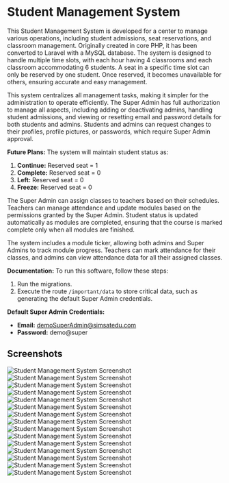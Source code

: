 # Student Management System

This Student Management System is developed for a center to manage various operations, including student admissions, seat reservations, and classroom management. Originally created in core PHP, it has been converted to Laravel with a MySQL database. The system is designed to handle multiple time slots, with each hour having 4 classrooms and each classroom accommodating 6 students. A seat in a specific time slot can only be reserved by one student. Once reserved, it becomes unavailable for others, ensuring accurate and easy management.

This system centralizes all management tasks, making it simpler for the administration to operate efficiently. The Super Admin has full authorization to manage all aspects, including adding or deactivating admins, handling student admissions, and viewing or resetting email and password details for both students and admins. Students and admins can request changes to their profiles, profile pictures, or passwords, which require Super Admin approval.

**Future Plans:**
The system will maintain student status as:
1. **Continue:** Reserved seat = 1
2. **Complete:** Reserved seat = 0
3. **Left:** Reserved seat = 0
4. **Freeze:** Reserved seat = 0

The Super Admin can assign classes to teachers based on their schedules. Teachers can manage attendance and update modules based on the permissions granted by the Super Admin. Student status is updated automatically as modules are completed, ensuring that the course is marked complete only when all modules are finished.

The system includes a module ticker, allowing both admins and Super Admins to track module progress. Teachers can mark attendance for their classes, and admins can view attendance data for all their assigned classes.

**Documentation:**
To run this software, follow these steps:
1. Run the migrations.
2. Execute the route `/important/data` to store critical data, such as generating the default Super Admin credentials.

**Default Super Admin Credentials:**
- **Email:** demoSuperAdmin@simsatedu.com
- **Password:** demo@super

## Screenshots

![Student Management System Screenshot](public/frontend/img/screenshot1.png)
![Student Management System Screenshot](public/frontend/img/Screenshot2.png)
![Student Management System Screenshot](public/frontend/img/Screenshot3.png)
![Student Management System Screenshot](public/frontend/img/Screenshot4.png)
![Student Management System Screenshot](public/frontend/img/Screenshot5.png)
![Student Management System Screenshot](public/frontend/img/Screenshot6.png)
![Student Management System Screenshot](public/frontend/img/Screenshot6.png)
![Student Management System Screenshot](public/frontend/img/Screenshot7.png)
![Student Management System Screenshot](public/frontend/img/Screenshot8.png)
![Student Management System Screenshot](public/frontend/img/Screenshot9.png)
![Student Management System Screenshot](public/frontend/img/Screenshot10.png)
![Student Management System Screenshot](public/frontend/img/Screenshot11.png)
![Student Management System Screenshot](public/frontend/img/Screenshot12.png)
![Student Management System Screenshot](public/frontend/img/Screenshot13.png)
![Student Management System Screenshot](public/frontend/img/Screenshot14.png)



